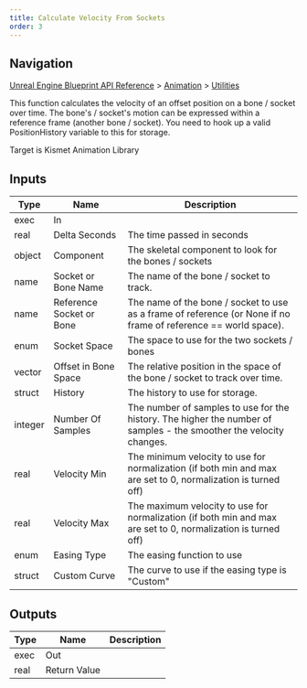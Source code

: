 ```yaml
---
title: Calculate Velocity From Sockets
order: 3
---
```

## Navigation

[Unreal Engine Blueprint API Reference](https://dev.epicgames.com/documentation/en-us/unreal-engine/BlueprintAPI) > [Animation](https://dev.epicgames.com/documentation/en-us/unreal-engine/BlueprintAPI/Animation) > [Utilities](https://dev.epicgames.com/documentation/en-us/unreal-engine/BlueprintAPI/Animation/Utilities)

This function calculates the velocity of an offset position on a bone / socket over time.
The bone's / socket's motion can be expressed within a reference frame (another bone / socket).
You need to hook up a valid PositionHistory variable to this for storage.

Target is Kismet Animation Library

## Inputs

| Type | Name | Description |
| --- | --- | --- |
| exec | In |  |
| real | Delta Seconds | The time passed in seconds |
| object | Component | The skeletal component to look for the bones / sockets |
| name | Socket or Bone Name | The name of the bone / socket to track. |
| name | Reference Socket or Bone | The name of the bone / socket to use as a frame of reference (or None if no frame of reference == world space). |
| enum | Socket Space | The space to use for the two sockets / bones |
| vector | Offset in Bone Space | The relative position in the space of the bone / socket to track over time. |
| struct | History | The history to use for storage. |
| integer | Number Of Samples | The number of samples to use for the history. The higher the number of samples - the smoother the velocity changes. |
| real | Velocity Min | The minimum velocity to use for normalization (if both min and max are set to 0, normalization is turned off) |
| real | Velocity Max | The maximum velocity to use for normalization (if both min and max are set to 0, normalization is turned off) |
| enum | Easing Type | The easing function to use |
| struct | Custom Curve | The curve to use if the easing type is "Custom" |

## Outputs

| Type | Name | Description |
| --- | --- | --- |
| exec | Out |  |
| real | Return Value |  |
